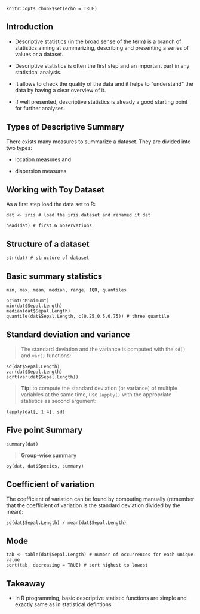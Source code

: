 ```{r setup, include=FALSE}
knitr::opts_chunk$set(echo = TRUE)
```


## Introduction

- Descriptive statistics (in the broad sense of the term) is a branch of statistics aiming at summarizing, describing and presenting a series of values or a dataset.

- Descriptive statistics is often the first step and an important part in any statistical analysis.

- It allows to check the quality of the data and it helps to “understand” the data by having a clear overview of it.

- If well presented, descriptive statistics is already a good starting point for further analyses.

## Types of Descriptive Summary

There exists many measures to summarize a dataset. They are divided into two types:

- location measures and

- dispersion measures

## Working with Toy Dataset


As a first step load the data set to R:

```{r}
dat <- iris # load the iris dataset and renamed it dat
```

```{r}
head(dat) # first 6 observations
```

## Structure of a dataset

```{r}
str(dat) # structure of dataset

```


## Basic summary statistics

```
min, max, mean, median, range, IQR, quantiles

```

```{r}
print("Minimum")
min(dat$Sepal.Length)
median(dat$Sepal.Length)
quantile(dat$Sepal.Length, c(0.25,0.5,0.75)) # three quartile
```


## Standard deviation and variance

> The standard deviation and the variance is computed with the `sd()` and `var()` functions:

```{r}
sd(dat$Sepal.Length)
var(dat$Sepal.Length)
sqrt(var(dat$Sepal.Length))
```

>**Tip:** to compute the standard deviation (or variance) of multiple variables at the same time, use `lapply()` with the appropriate statistics as second argument:

```{r}
lapply(dat[, 1:4], sd)
```

## Five point Summary

```{r}
summary(dat)
```

>**Group-wise summary**

```{r}
by(dat, dat$Species, summary)

```

## Coefficient of variation

The coefficient of variation can be found by computing manually (remember that the coefficient of variation is the standard deviation divided by the mean):

```{r}
sd(dat$Sepal.Length) / mean(dat$Sepal.Length)
```
## Mode

```{r}
tab <- table(dat$Sepal.Length) # number of occurrences for each unique value
sort(tab, decreasing = TRUE) # sort highest to lowest
```

## Takeaway

- In R programming, basic descriptive statistic functions are simple and exactly same as in statistical defintions.
